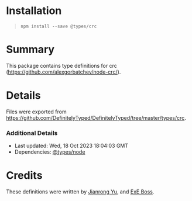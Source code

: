 # Installation
> `npm install --save @types/crc`

# Summary
This package contains type definitions for crc (https://github.com/alexgorbatchev/node-crc/).

# Details
Files were exported from https://github.com/DefinitelyTyped/DefinitelyTyped/tree/master/types/crc.

### Additional Details
 * Last updated: Wed, 18 Oct 2023 18:04:03 GMT
 * Dependencies: [@types/node](https://npmjs.com/package/@types/node)

# Credits
These definitions were written by [Jianrong Yu](https://github.com/YuJianrong), and [ExE Boss](https://github.com/ExE-Boss).
